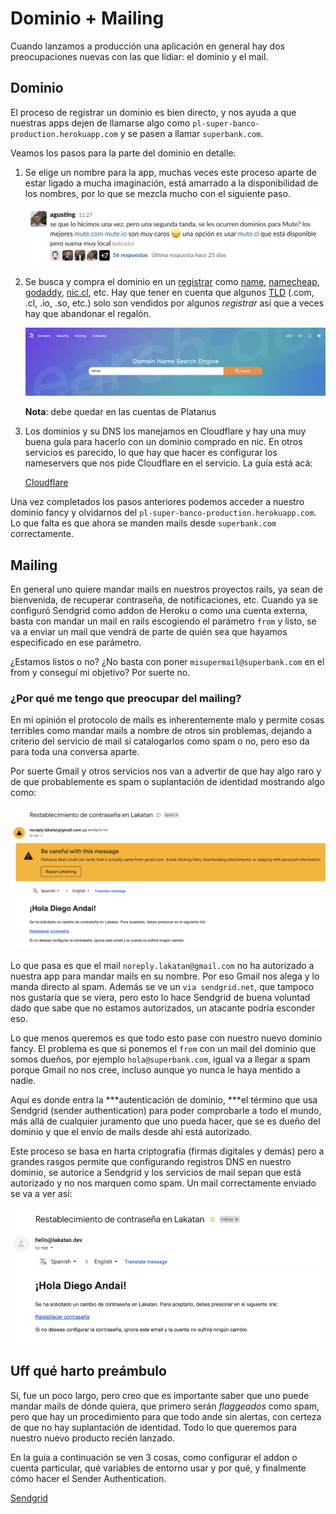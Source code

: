 # Dominio + Mailing

Cuando lanzamos a producción una aplicación en general hay dos preocupaciones nuevas con las que lidiar: el dominio y el mail.

## Dominio

El proceso de registrar un dominio es bien directo, y nos ayuda a que nuestras apps dejen de llamarse algo como `pl-super-banco-production.herokuapp.com` y se pasen a llamar `superbank.com`. 

Veamos los pasos para la parte del dominio en detalle:

1. Se elige un nombre para la app, muchas veces este proceso aparte de estar ligado a mucha imaginación, está amarrado a la disponibilidad de los nombres, por lo que se mezcla mucho con el siguiente paso.

    <img src='assets/dominio-mailing-1.png'/>

1. Se busca y compra el dominio en un [registrar](https://en.wikipedia.org/wiki/Domain_name_registrar) como [name](https://www.name.com/), [namecheap](http://namecheap.com/), [godaddy](http://godaddy.com/), [nic.cl](http://nic.cl/), etc. Hay que tener en cuenta que algunos [TLD](https://en.wikipedia.org/wiki/Domain_name_registrar) (.com, .cl, .io, .so, etc.) solo son vendidos por algunos *registrar* así que a veces hay que abandonar el regalón. 

    <img src='assets/dominio-mailing-2.png'/>

    **Nota**: debe quedar en las cuentas de Platanus

1. Los dominios y su DNS los manejamos en Cloudflare y hay una muy buena guía para hacerlo con un dominio comprado en nic. En otros servicios es parecido, lo que hay que hacer es configurar los nameservers que nos pide Cloudflare en el servicio. La guía está acá:

    [Cloudflare](cloudflare.md)



Una vez completados los pasos anteriores podemos acceder a nuestro dominio fancy y olvidarnos del `pl-super-banco-production.herokuapp.com`. Lo que falta es que ahora se manden mails desde `superbank.com` correctamente.

## Mailing

En general uno quiere mandar mails en nuestros proyectos rails, ya sean de bienvenida, de recuperar contraseña, de notificaciones, etc. Cuando ya se configuró Sendgrid como addon de Heroku o como una cuenta externa, basta con mandar un mail en rails escogiendo el parámetro `from` y listo, se va a enviar un mail que vendrá de parte de quién sea que hayamos especificado en ese parámetro.

¿Estamos listos o no? ¿No basta con poner `misupermail@superbank.com` en el from y conseguí mi objetivo? Por suerte no.

### ¿Por qué me tengo que preocupar del mailing?

En mi opinión el protocolo de mails es inherentemente malo y permite cosas terribles como mandar mails a nombre de otros sin problemas, dejando a criterio del servicio de mail si catalogarlos como spam o no, pero eso da para toda una conversa aparte.

Por suerte Gmail y otros servicios nos van a advertir de que hay algo raro y de que probablemente es spam o suplantación de identidad mostrando algo como:

<img src='assets/dominio-mailing-3.png'/>

Lo que pasa es que el mail `noreply.lakatan@gmail.com` no ha autorizado a nuestra app para mandar mails en su nombre. Por eso Gmail nos alega y lo manda directo al spam. Además se ve un `via sendgrid.net`, que tampoco nos gustaría que se viera, pero esto lo hace Sendgrid de buena voluntad dado que sabe que no estamos autorizados, un atacante podría esconder eso.

Lo que menos queremos es que todo esto pase con nuestro nuevo dominio fancy. El problema es que si ponemos el `from` con un mail del dominio que somos dueños, por ejemplo `hola@superbank.com`, igual va a llegar a spam porque Gmail no nos cree, incluso aunque yo nunca le haya mentido a nadie.

Aquí es donde entra la ***autenticación de dominio, ***el término que usa Sendgrid (sender authentication) para poder comprobarle a todo el mundo, más allá de cualquier juramento que uno pueda hacer, que se es dueño del dominio y que el envío de mails desde ahí está autorizado.

Este proceso se basa en harta criptografía (firmas digitales y demás) pero a grandes rasgos permite que configurando registros DNS en nuestro dominio, se autorice a Sendgrid y los servicios de mail sepan que está autorizado y no nos marquen como spam. Un mail correctamente enviado se va a ver así:

<img src='assets/dominio-mailing-4.png'/>

## Uff qué harto preámbulo

Sí, fue un poco largo, pero creo que es importante saber que uno puede mandar mails de dónde quiera, que primero serán *flaggeados* como spam, pero que hay un procedimiento para que todo ande sin alertas, con certeza de que no hay suplantación de identidad. Todo lo que queremos para nuestro nuevo producto recién lanzado.

En la guía a continuación se ven 3 cosas, como configurar el addon o cuenta particular, qué variables de entorno usar y por qué, y finalmente cómo hacer el Sender Authentication.

[Sendgrid](sendgrid.md)


